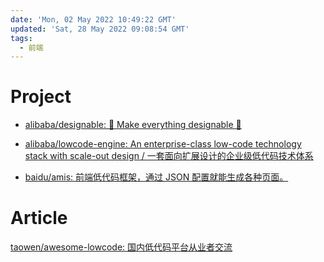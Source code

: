 ```yaml
---
date: 'Mon, 02 May 2022 10:49:22 GMT'
updated: 'Sat, 28 May 2022 09:08:54 GMT'
tags:
  - 前端
---
```


# Project

-   [alibaba/designable: 🧩 Make everything designable 🧩](https://github.com/alibaba/designable)

-   [alibaba/lowcode-engine: An enterprise-class low-code technology stack with scale-out design / 一套面向扩展设计的企业级低代码技术体系](https://github.com/alibaba/lowcode-engine)

-   [baidu/amis: 前端低代码框架，通过 JSON 配置就能生成各种页面。](https://github.com/baidu/amis)

# Article

[taowen/awesome-lowcode: 国内低代码平台从业者交流](https://github.com/taowen/awesome-lowcode)
